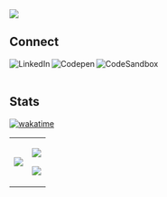 <a title="Rodgers M Gitau" href="https://rodgersgitau.vercel.app" align="center">
  <img src="https://res.cloudinary.com/valdadyne/image/upload/v1692133381/RG_Profile_Banner.gif" />
</a>
        
<br clear="both"/>

## Connect

<div align="left">
  <a href="https://www.linkedin.com/in/rodgersgitau/" >
    <img align="left" alt="LinkedIn" src="https://img.shields.io/badge/linkedin-%230D76A8.svg?style=for-the-badge&logo=linkedin&logoColor=white" />
  </a>
  <a href="https://codepen.io/rodgersgitau" >
     <img align="left" alt="Codepen" src="https://img.shields.io/badge/CodePen-%23f6f6f6.svg?style=for-the-badge&logo=codepen&logoColor=black"/>
  </a>
  <a href="https://codesandbox.io/u/rodgersgitau" >
     <img align="left" alt="CodeSandbox" src="https://img.shields.io/badge/CodeSandBox-%232323.svg?style=for-the-badge&logo=codesandbox&logoColor=white" />
  </a>
</div>

<br clear="both"/>
<br />    

## Stats
[![wakatime](https://wakatime.com/badge/user/079a160f-031f-4cf0-a895-cefa57e2b0ff.svg)](https://wakatime.com/@079a160f-031f-4cf0-a895-cefa57e2b0ff)

<table>
  <tr>
    <td valign="middle">
        <picture>
          <source
            srcset="https://rodgersgitau-stats.vercel.app/api/wakatime?username=rodgersgitau&layout=compact&theme=dark"
            media="(prefers-color-scheme: dark)"
          />
          <source
            srcset="https://rodgersgitau-stats.vercel.app/api/wakatime?username=rodgersgitau&layout=compact"
            media="(prefers-color-scheme: light), (prefers-color-scheme: no-preference)"
          />
          <img src="https://rodgersgitau-stats.vercel.app/api/wakatime?username=rodgersgitau&layout=compact&theme=dark" />
        </picture>
    </td>
    <td valign="middle">
      <p>
        <picture>
          <source
            srcset="https://github-readme-streak-stats.herokuapp.com?user=rodgersgitau&theme=dark&date_format=M%20j%5B%2C%20Y%5D"
            media="(prefers-color-scheme: dark)"
          />
          <source
            srcset="https://github-readme-streak-stats.herokuapp.com?user=rodgersgitau&date_format=M%20j%5B%2C%20Y%5D"
            media="(prefers-color-scheme: light), (prefers-color-scheme: no-preference)"
          />
          <img src="https://github-readme-streak-stats.herokuapp.com?user=rodgersgitau&date_format=M%20j%5B%2C%20Y%5D" />
        </picture>
      </p>
      <p>
        <picture>
          <source
            srcset="https://github-readme-stats.vercel.app/api?username=rodgersgitau&show_icons=true&layout=compact&theme=dark"
            media="(prefers-color-scheme: dark)"
          />
          <source
            srcset="https://github-readme-stats.vercel.app/api?username=rodgersgitau&show_icons=true&layout=compact"
            media="(prefers-color-scheme: light), (prefers-color-scheme: no-preference)"
          />
          <img src="https://github-readme-stats.vercel.app/api?username=rodgersgitau&show_icons=true&layout=compact" />
        </picture>
      </p>
    </td>
  </tr>
</table>

<br clear="both" />

<!--
**rodgersgitau/rodgersgitau** is a ✨ _special_ ✨ repository because its `README.md` (this file) appears on your GitHub profile.
-->
